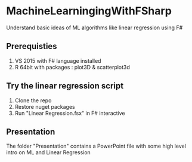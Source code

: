 # MachineLearningingWithFSharp
Understand basic ideas of ML algorithms like linear regression using F#

## Prerequisties
1. VS 2015 with F# language installed
2. R 64bit with packages : plot3D & scatterplot3d

## Try the linear regression script
1. Clone the repo 
2. Restore nuget packages
3. Run "Linear Regression.fsx" in F# interactive


## Presentation
The folder "Presentation" contains a PowerPoint file with some high level intro on ML and Linear Regression
